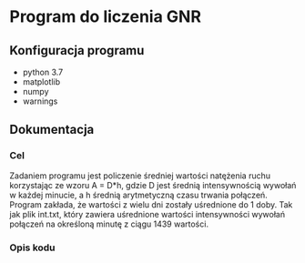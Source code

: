 # Program do liczenia GNR
## Konfiguracja programu
  - python 3.7
  - matplotlib
  - numpy 
  - warnings 
  

## Dokumentacja

### Cel
Zadaniem programu jest policzenie średniej wartości natężenia ruchu korzystając ze wzoru A = D*h, gdzie D jest średnią intensywnością wywołań w każdej minucie, a h średnią arytmetyczną czasu trwania połączeń. Program zakłada, że wartości z wielu dni zostały uśrednione do 1 doby. Tak jak plik int.txt, który zawiera uśrednione wartości intensywności wywołań połączeń na określoną minutę z ciągu 1439 wartości.

### Opis kodu





  
